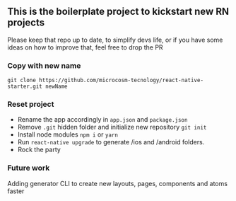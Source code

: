 ## This is the boilerplate project to kickstart new RN projects


Please keep that repo up to date, to simplify devs life, or if you have some ideas on how to improve that, feel free to drop the PR


### Copy with new name
`git clone https://github.com/microcosm-tecnology/react-native-starter.git newName`


### Reset project

* Rename the app accordingly in `app.json` and `package.json`
* Remove `.git` hidden folder and initialize new repository `git init`
* Install node modules `npm i` or `yarn`
* Run `react-native upgrade` to generate /ios and /android folders.
* Rock the party


### Future work

Adding generator CLI to create new layouts, pages, components and atoms faster
